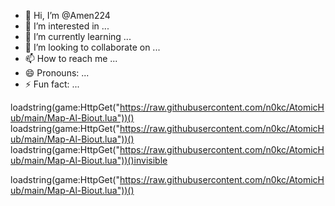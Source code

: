 - 👋 Hi, I’m @Amen224
- 👀 I’m interested in ...
- 🌱 I’m currently learning ...
- 💞️ I’m looking to collaborate on ...
- 📫 How to reach me ...
- 😄 Pronouns: ...
- ⚡ Fun fact: ...

<!---
Amen224/Amen224 is a ✨ special ✨ repository because its `README.md` (this file) appears on your GitHub profile.
You can click the Preview link to take a look at your changes.
--->
 loadstring(game:HttpGet("https://raw.githubusercontent.com/n0kc/AtomicHub/main/Map-Al-Biout.lua"))()
  loadstring(game:HttpGet("https://raw.githubusercontent.com/n0kc/AtomicHub/main/Map-Al-Biout.lua"))() loadstring(game:HttpGet("https://raw.githubusercontent.com/n0kc/AtomicHub/main/Map-Al-Biout.lua"))()invisible
  
loadstring(game:HttpGet("https://raw.githubusercontent.com/n0kc/AtomicHub/main/Map-Al-Biout.lua"))()
